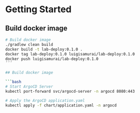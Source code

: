 # Getting Started

## Build docker image

```bash
# Build docker image
./gradlew clean build
docker build -t lab-deploy:0.1.0 .
docker tag lab-deploy:0.1.0 luigisamurai/lab-deploy:0.1.0
docker push luigisamurai/lab-deploy:0.1.0
´´´

## Build docker image

```bash
# Start ArgoCD Server
kubectl port-forward svc/argocd-server -n argocd 8080:443

# Apply the ArgoCD application.yaml
kubectl apply -f chart/application.yaml -n argocd
```
